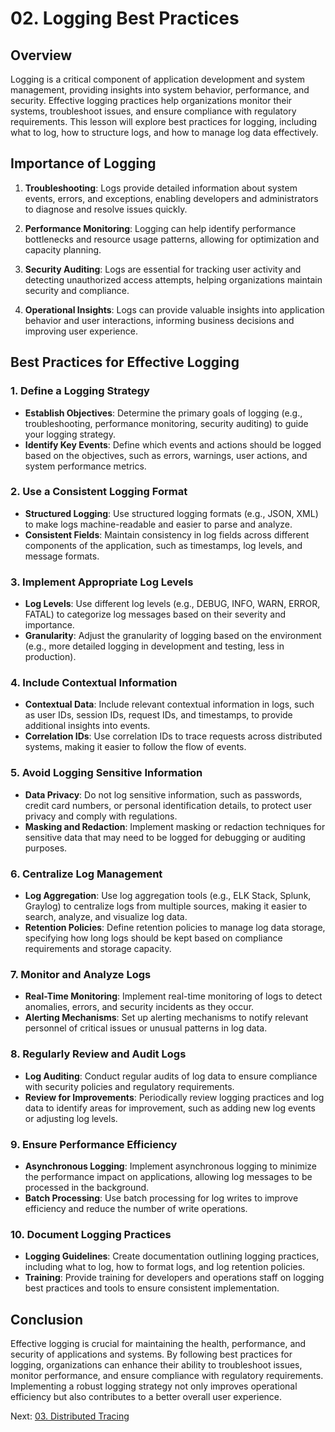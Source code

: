 # 02. Logging Best Practices

## Overview

Logging is a critical component of application development and system management, providing insights into system behavior, performance, and security. Effective logging practices help organizations monitor their systems, troubleshoot issues, and ensure compliance with regulatory requirements. This lesson will explore best practices for logging, including what to log, how to structure logs, and how to manage log data effectively.

## Importance of Logging

1. **Troubleshooting**: Logs provide detailed information about system events, errors, and exceptions, enabling developers and administrators to diagnose and resolve issues quickly.

2. **Performance Monitoring**: Logging can help identify performance bottlenecks and resource usage patterns, allowing for optimization and capacity planning.

3. **Security Auditing**: Logs are essential for tracking user activity and detecting unauthorized access attempts, helping organizations maintain security and compliance.

4. **Operational Insights**: Logs can provide valuable insights into application behavior and user interactions, informing business decisions and improving user experience.

## Best Practices for Effective Logging

### 1. Define a Logging Strategy

- **Establish Objectives**: Determine the primary goals of logging (e.g., troubleshooting, performance monitoring, security auditing) to guide your logging strategy.
- **Identify Key Events**: Define which events and actions should be logged based on the objectives, such as errors, warnings, user actions, and system performance metrics.

### 2. Use a Consistent Logging Format

- **Structured Logging**: Use structured logging formats (e.g., JSON, XML) to make logs machine-readable and easier to parse and analyze.
- **Consistent Fields**: Maintain consistency in log fields across different components of the application, such as timestamps, log levels, and message formats.

### 3. Implement Appropriate Log Levels

- **Log Levels**: Use different log levels (e.g., DEBUG, INFO, WARN, ERROR, FATAL) to categorize log messages based on their severity and importance.
- **Granularity**: Adjust the granularity of logging based on the environment (e.g., more detailed logging in development and testing, less in production).

### 4. Include Contextual Information

- **Contextual Data**: Include relevant contextual information in logs, such as user IDs, session IDs, request IDs, and timestamps, to provide additional insights into events.
- **Correlation IDs**: Use correlation IDs to trace requests across distributed systems, making it easier to follow the flow of events.

### 5. Avoid Logging Sensitive Information

- **Data Privacy**: Do not log sensitive information, such as passwords, credit card numbers, or personal identification details, to protect user privacy and comply with regulations.
- **Masking and Redaction**: Implement masking or redaction techniques for sensitive data that may need to be logged for debugging or auditing purposes.

### 6. Centralize Log Management

- **Log Aggregation**: Use log aggregation tools (e.g., ELK Stack, Splunk, Graylog) to centralize logs from multiple sources, making it easier to search, analyze, and visualize log data.
- **Retention Policies**: Define retention policies to manage log data storage, specifying how long logs should be kept based on compliance requirements and storage capacity.

### 7. Monitor and Analyze Logs

- **Real-Time Monitoring**: Implement real-time monitoring of logs to detect anomalies, errors, and security incidents as they occur.
- **Alerting Mechanisms**: Set up alerting mechanisms to notify relevant personnel of critical issues or unusual patterns in log data.

### 8. Regularly Review and Audit Logs

- **Log Auditing**: Conduct regular audits of log data to ensure compliance with security policies and regulatory requirements.
- **Review for Improvements**: Periodically review logging practices and log data to identify areas for improvement, such as adding new log events or adjusting log levels.

### 9. Ensure Performance Efficiency

- **Asynchronous Logging**: Implement asynchronous logging to minimize the performance impact on applications, allowing log messages to be processed in the background.
- **Batch Processing**: Use batch processing for log writes to improve efficiency and reduce the number of write operations.

### 10. Document Logging Practices

- **Logging Guidelines**: Create documentation outlining logging practices, including what to log, how to format logs, and log retention policies.
- **Training**: Provide training for developers and operations staff on logging best practices and tools to ensure consistent implementation.

## Conclusion

Effective logging is crucial for maintaining the health, performance, and security of applications and systems. By following best practices for logging, organizations can enhance their ability to troubleshoot issues, monitor performance, and ensure compliance with regulatory requirements. Implementing a robust logging strategy not only improves operational efficiency but also contributes to a better overall user experience.

Next: [03. Distributed Tracing](./03-distributed-tracing.md)
